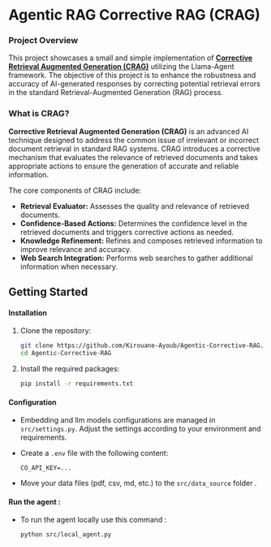 # Agentic RAG Corrective RAG (CRAG)
### Project Overview

This project showcases a small and simple implementation of **[Corrective Retrieval Augmented Generation (CRAG)](https://arxiv.org/pdf/2401.15884)**  utilizing the Llama-Agent framework. The objective of this project is to enhance the robustness and accuracy of AI-generated responses by correcting potential retrieval errors in the standard Retrieval-Augmented Generation (RAG) process.

### What is CRAG?
**Corrective Retrieval Augmented Generation (CRAG)** is an advanced AI technique designed to address the common issue of irrelevant or incorrect document retrieval in standard RAG systems. CRAG introduces a corrective mechanism that evaluates the relevance of retrieved documents and takes appropriate actions to ensure the generation of accurate and reliable information. 

The core components of CRAG include:

- **Retrieval Evaluator:** Assesses the quality and relevance of retrieved documents.
- **Confidence-Based Actions:** Determines the confidence level in the retrieved documents and triggers corrective actions as needed.
- **Knowledge Refinement:** Refines and composes retrieved information to improve relevance and accuracy.
- **Web Search Integration:** Performs web searches to gather additional information when necessary.



## Getting Started

#### Installation

1. Clone the repository:
   ```bash
   git clone https://github.com/Kirouane-Ayoub/Agentic-Corrective-RAG.git
   cd Agentic-Corrective-RAG
   ```

2. Install the required packages:
   ```bash
   pip install -r requirements.txt
   ```

#### Configuration

- Embedding and llm models configurations are managed in `src/settings.py`. Adjust the settings according to your environment and requirements.
- Create a `.env` file with the following content:

    ```
    CO_API_KEY=...
    ```
- Move your data files (pdf, csv, md, etc.) to the `src/data_source` folder .
#### Run the agent : 
- To run the agent locally use this command :

    ```
    python src/local_agent.py
    ```
